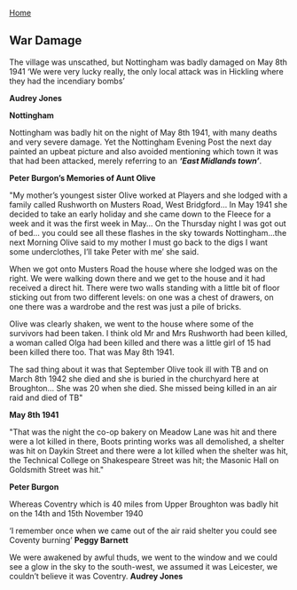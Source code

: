[Home](https://simon-scmp.github.io/ubhistdocs/)


## War Damage
The village was unscathed, but Nottingham was badly damaged on May 8th 1941
‘We were very lucky really, the only local attack was in Hickling where they had the incendiary bombs’

**Audrey Jones**

 

**Nottingham**

Nottingham was badly hit on the night of May 8th 1941, with many deaths and very severe damage. Yet the Nottingham Evening Post the next day painted an upbeat picture and also avoided mentioning which town it was that had been attacked, merely referring to an ***‘East Midlands town’***.

**Peter Burgon’s Memories of Aunt Olive**

"My mother’s youngest sister Olive worked at Players and she lodged with a family called Rushworth on Musters Road, West Bridgford… In May 1941 she decided to take an early holiday and she came down to the Fleece for a week and it was the first week in May… On the Thursday night I was got out of bed… you could see all these flashes in the sky towards Nottingham…the next Morning Olive said to my mother I must go back to the digs I want some underclothes, I’ll take Peter with me’ she said.

When we got onto Musters Road the house where she lodged was on the right. We were walking down there and we get to the house and it had received a direct hit. There were two walls standing with a little bit of floor sticking out from two different levels: on one was a chest of drawers, on one there was a wardrobe and the rest was just a pile of bricks.

Olive was clearly shaken, we went to the house where some of the survivors had been taken. I think old Mr and Mrs Rushworth had been killed, a woman called Olga had been killed and there was a little girl of 15 had been killed there too. That was May 8th 1941.

The sad thing about it was that September Olive took ill with TB and on March 8th 1942 she died and she is buried in the churchyard here at Broughton… She was 20 when she died. She missed being killed in an air raid and died of TB"


**May 8th 1941**

"That was the night the co-op bakery on Meadow Lane was hit and there were a lot killed in there, Boots printing works was all demolished, a shelter was hit on Daykin Street and there were a lot killed when the shelter was hit, the Technical College on Shakespeare Street was hit; the Masonic Hall on Goldsmith Street was hit."

**Peter Burgon**

 
Whereas Coventry which is 40 miles from Upper Broughton was badly hit on the 14th and 15th November 1940

 
‘I remember once when we came out of the air raid shelter you could see Coventy burning’ **Peggy Barnett**

We were awakened by awful thuds, we went to the window and we could see a glow in the sky to the south-west, we assumed it was Leicester, we couldn’t believe it was Coventry. **Audrey Jones**